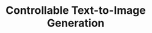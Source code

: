 ---
title: "Controllable Text-to-Image Generation"
year: 2019
pdf_url: "publications/2019/Controllable_Text_to_Image_Generation.pdf"
category: "vision"
author_list: "Bowen Li, Xiaojuan Qi, Thomas Lukasiewicz, Philip H.S. Torr"
grant: "MURI"
pub_in: "Neural Information Processing Systems 2019"
---